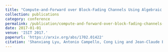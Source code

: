 ```yaml
---
title: "Compute-and-Forward over Block-Fading Channels Using Algebraic Lattices"
collection: publications
category: conference
permalink: /publication/compute-and-forward-over-block-fading-channels-using-algebraic-lattices
date: 2017-01-01
venue: 'ISIT 2017.'
paperurl: 'https://arxiv.org/abs/1702.01422'
citation: 'Shanxiang Lyu, Antonio Campello, Cong Ling and Jean-Claude Belfiore "<a href='https://arxiv.org/abs/1702.01422'>Compute-and-Forward over Block-Fading Channels Using Algebraic Lattices</a>", ISIT 2017.'
---
```

